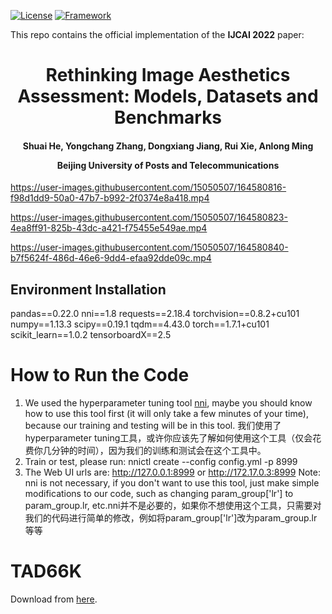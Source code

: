 [![License](https://img.shields.io/badge/License-Apache%202.0-blue.svg)](https://opensource.org/licenses/Apache-2.0)
[![Framework](https://img.shields.io/badge/PyTorch-%23EE4C2C.svg?&logo=PyTorch&logoColor=white)](https://pytorch.org/)

This repo contains the official implementation of the **IJCAI 2022** paper: 

<div align="center">
<h1>
<b>
Rethinking Image Aesthetics Assessment: Models, Datasets and Benchmarks
</b>
</h1>
<h4>
<b>
Shuai He, Yongchang Zhang, Dongxiang Jiang, Rui Xie, Anlong Ming
    
Beijing University of Posts and Telecommunications
</b>
</h4>
</div>

https://user-images.githubusercontent.com/15050507/164580816-f98d1dd9-50a0-47b7-b992-2f0374e8a418.mp4

https://user-images.githubusercontent.com/15050507/164580823-4ea8ff91-825b-43dc-a421-f75455e549ae.mp4

https://user-images.githubusercontent.com/15050507/164580840-b7f5624f-486d-46e6-9dd4-efaa92dde09c.mp4

## Environment Installation
pandas==0.22.0
nni==1.8
requests==2.18.4
torchvision==0.8.2+cu101
numpy==1.13.3
scipy==0.19.1
tqdm==4.43.0
torch==1.7.1+cu101
scikit_learn==1.0.2
tensorboardX==2.5

# How to Run the Code
1. We used the hyperparameter tuning tool [nni](https://github.com/microsoft/nni), maybe you should know how to use this tool first (it will only take a few minutes of your time), because our training and testing will be in this tool. 我们使用了 hyperparameter tuning工具，或许你应该先了解如何使用这个工具（仅会花费你几分钟的时间），因为我们的训练和测试会在这个工具中。
2. Train or test, please run: nnictl create --config config.yml -p 8999
3. The Web UI urls are: http://127.0.0.1:8999 or http://172.17.0.3:8999
Note: nni is not necessary, if you don't want to use this tool, just make simple modifications to our code, such as changing param_group['lr'] to param_group.lr, etc.nni并不是必要的，如果你不想使用这个工具，只需要对我们的代码进行简单的修改，例如将param_group['lr']改为param_group.lr等等

# TAD66K
Download from [here](https://drive.google.com/drive/folders/1lpSqNXtm-ianfI6TIvrJZGp96iCXsBR-).
